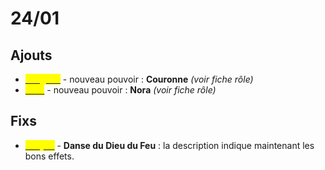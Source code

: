 # 24/01

## Ajouts

* [<mark style="color:yellow;">**Aragorn**</mark>](../presentation/lord-of-the-rings/aragorn.md) - nouveau pouvoir : **Couronne** _(voir fiche rôle)_
* [<mark style="color:yellow;">**Yato**</mark>](../presentation/noragami/yato.md) - nouveau pouvoir : **Nora** _(voir fiche rôle)_

## Fixs

* [<mark style="color:yellow;">**Tanjiro**</mark>](../presentation/demon-slayer/tanjiro.md) - **Danse du Dieu du Feu** : la description indique maintenant les bons effets.
